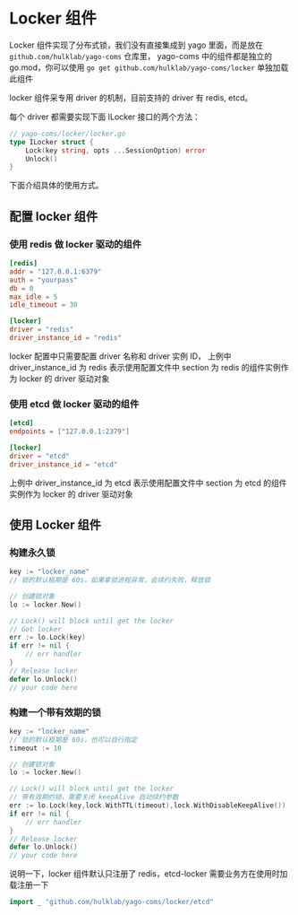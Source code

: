 # Locker 组件
Locker 组件实现了分布式锁，我们没有直接集成到 yago 里面，而是放在 `github.com/hulklab/yago-coms` 仓库里，
yago-coms 中的组件都是独立的 go.mod，你可以使用 `go get github.com/hulklab/yago-coms/locker` 单独加载此组件

locker 组件采专用 driver 的机制，目前支持的 driver 有 redis, etcd。

每个 driver 都需要实现下面 ILocker 接口的两个方法：

```go
// yago-coms/locker/locker.go
type ILocker struct {
	Lock(key string, opts ...SessionOption) error
	Unlock()
}
```


下面介绍具体的使用方式。

## 配置 locker 组件
### 使用 redis 做 locker 驱动的组件
```toml
[redis]
addr = "127.0.0.1:6379"
auth = "yourpass"
db = 0
max_idle = 5
idle_timeout = 30

[locker]
driver = "redis"
driver_instance_id = "redis"
```
locker 配置中只需要配置 driver 名称和 driver 实例 ID，
上例中 driver_instance_id 为 redis 表示使用配置文件中 section 为 redis 的组件实例作为 locker 的 driver 驱动对象

### 使用 etcd 做 locker 驱动的组件
```toml
[etcd]
endpoints = ["127.0.0.1:2379"]

[locker]
driver = "etcd"
driver_instance_id = "etcd"
```
上例中 driver_instance_id 为 etcd 表示使用配置文件中 section 为 etcd 的组件实例作为 locker 的 driver 驱动对象

## 使用 Locker 组件
### 构建永久锁
```go
key := "locker_name"
// 锁的默认租期是 60s，如果拿锁进程异常，会续约失败，释放锁

// 创建锁对象
lo := locker.New()

// Lock() will block until get the locker
// Get locker
err := lo.Lock(key)
if err != nil {
	// err handler
}
// Release locker
defer lo.Unlock()
// your code here

```

### 构建一个带有效期的锁
```go
key := "locker_name"
// 锁的默认租期是 60s，也可以自行指定
timeout := 10

// 创建锁对象
lo := locker.New()

// Lock() will block until get the locker
// 带有效期的锁，需要关闭 keepAlive 自动续约参数
err := lo.Lock(key,lock.WithTTL(timeout),lock.WithDisableKeepAlive())
if err != nil {
	// err handler
}
// Release locker
defer lo.Unlock()
// your code here

```

说明一下，locker 组件默认只注册了 redis，etcd-locker 需要业务方在使用时加载注册一下
```go
import _ "github.com/hulklab/yago-coms/locker/etcd"

```
